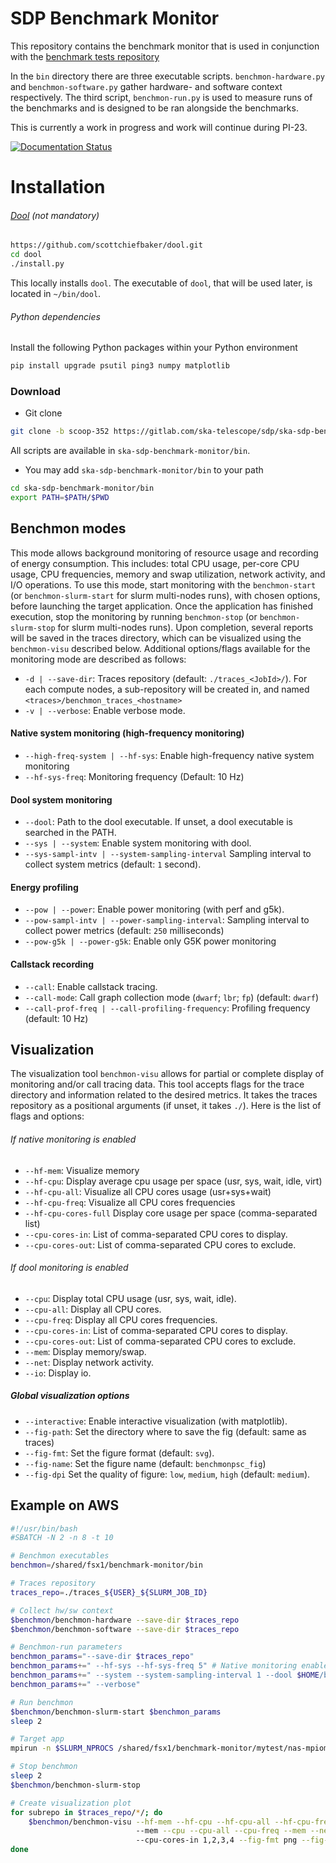 # SDP Benchmark Monitor

This repository contains the benchmark monitor that is used in conjunction with the [benchmark tests repository](https://gitlab.com/ska-telescope/sdp/ska-sdp-benchmark-tests)

In the `bin` directory there are three executable scripts. `benchmon-hardware.py` and `benchmon-software.py` gather hardware- and software context respectively.
The third script, `benchmon-run.py` is used to measure runs of the benchmarks and is designed to be ran alongside the benchmarks.

This is currently a work in progress and work will continue during PI-23.

[![Documentation Status](https://readthedocs.org/projects/ska-telescope-ska-sdp-benchmark-monitor/badge/?version=latest)](https://developer.skao.int/projects/ska-sdp-benchmark-monitor/en/latest/?badge=latest)

# Installation
###### _[Dool](https://github.com/scottchiefbaker/dool)_ (not mandatory)
```bash
https://github.com/scottchiefbaker/dool.git
cd dool
./install.py
```
This locally installs `dool`. The executable of `dool`, that will be used later, is located in `~/bin/dool`.
###### _Python dependencies_
Install the following Python packages within your Python environment
```bash
pip install upgrade psutil ping3 numpy matplotlib
```
### Download
- Git clone
```bash
git clone -b scoop-352 https://gitlab.com/ska-telescope/sdp/ska-sdp-benchmark-monitor.git
```
All scripts are available in `ska-sdp-benchmark-monitor/bin`.
- You may add `ska-sdp-benchmark-monitor/bin` to your path
```bash
cd ska-sdp-benchmark-monitor/bin
export PATH=$PATH/$PWD
```
## Benchmon modes
This mode allows background monitoring of resource usage and recording of energy consumption. This includes: total CPU usage, per-core CPU usage, CPU frequencies, memory and swap utilization, network activity, and I/O operations. To use this mode, start monitoring with the `benchmon-start` (or `benchmon-slurm-start` for slurm multi-nodes runs), with chosen options, before launching the target application. Once the application has finished execution, stop the monitoring by running `benchmon-stop` (or `benchmon-slurm-stop` for slurm multi-nodes runs). Upon completion, several reports will be saved in the traces directory, which can be visualized using the `benchmon-visu` described below. Additional options/flags available for the monitoring mode are described as follows:
  - `-d | --save-dir`: Traces repository (default: `./traces_<JobId>/`). For each compute nodes, a sub-repository will be created in, and named `<traces>/benchmon_traces_<hostname>`
 -  `-v | --verbose`: Enable verbose mode.
#### Native system monitoring (high-frequency monitoring)
- `--high-freq-system | --hf-sys`: Enable high-frequency native system monitoring
- `--hf-sys-freq`: Monitoring frequency (Default: 10 Hz)
#### Dool system monitoring
 - `--dool`:   Path to the dool executable. If unset, a dool executable is searched in the PATH.
- `--sys | --system`: Enable system monitoring with dool.
- `--sys-sampl-intv | --system-sampling-interval` Sampling interval to collect system metrics (default: `1` second).
#### Energy profiling
- `--pow | --power`: Enable power monitoring (with perf and g5k).
- `--pow-sampl-intv | --power-sampling-interval`: Sampling interval to collect power metrics (default: `250` milliseconds)
- `--pow-g5k | --power-g5k`: Enable only G5K power monitoring
#### Callstack recording
- `--call`: Enable callstack tracing.
- `--call-mode`: Call graph collection mode (`dwarf`; `lbr`; `fp`) (default: `dwarf`)
- `--call-prof-freq | --call-profiling-frequency`: Profiling frequency (default: 10 Hz)
## Visualization
The visualization tool `benchmon-visu` allows for partial or complete display of monitoring and/or call tracing data. This tool accepts flags for the trace directory and information related to the desired metrics. It takes the traces repository as a positional arguments (if unset, it takes `./`). Here is the list of flags and options:
###### If native monitoring is enabled
- `--hf-mem`: Visualize memory
- `--hf-cpu`: Display average cpu usage per space (usr, sys, wait, idle, virt)
- `--hf-cpu-all`: Visualize all CPU cores usage (usr+sys+wait)
- `--hf-cpu-freq`: Visualize all CPU cores frequencies
- `--hf-cpu-cores-full` Display core usage per space (comma-separated list)
- `--cpu-cores-in`: List of comma-separated CPU cores to display.
- `--cpu-cores-out`: List of comma-separated CPU cores to exclude.
###### If dool monitoring is enabled
- `--cpu`: Display total CPU usage (usr, sys, wait, idle).
- `--cpu-all`: Display all CPU cores.
- `--cpu-freq`: Display all CPU cores frequencies.
- `--cpu-cores-in`: List of comma-separated CPU cores to display.
- `--cpu-cores-out`: List of comma-separated CPU cores to exclude.
- `--mem`: Display memory/swap.
-  `--net`: Display network activity.
- `--io`: Display io.
##### Global visualization options
- `--interactive`: Enable interactive visualization (with matplotlib).
- `--fig-path`: Set the directory where to save the fig (default: same as traces)
- `--fig-fmt`: Set the figure format (default: `svg`).
- `--fig-name`: Set the figure name (default: `benchmonpsc_fig`)
- `--fig-dpi` Set the quality of figure: `low`, `medium`, `high` (default: `medium`).
## Example on AWS
```bash
#!/usr/bin/bash
#SBATCH -N 2 -n 8 -t 10

# Benchmon executables
benchmon=/shared/fsx1/benchmark-monitor/bin

# Traces repository
traces_repo=./traces_${USER}_${SLURM_JOB_ID}

# Collect hw/sw context
$benchmon/benchmon-hardware --save-dir $traces_repo
$benchmon/benchmon-software --save-dir $traces_repo

# Benchmon-run parameters
benchmon_params="--save-dir $traces_repo"
benchmon_params+=" --hf-sys --hf-sys-freq 5" # Native monitoring enabled
benchmon_params+=" --system --system-sampling-interval 1 --dool $HOME/bin/dool" # Dool monitoring enabled
benchmon_params+=" --verbose"

# Run benchmon
$benchmon/benchmon-slurm-start $benchmon_params
sleep 2

# Target app
mpirun -n $SLURM_NPROCS /shared/fsx1/benchmark-monitor/mytest/nas-mpiomp/bin/ft.B.x

# Stop benchmon
sleep 2
$benchmon/benchmon-slurm-stop

# Create visualization plot
for subrepo in $traces_repo/*/; do
    $benchmon/benchmon-visu --hf-mem --hf-cpu --hf-cpu-all --hf-cpu-freq \ # Native
						    --mem --cpu --cpu-all --cpu-freq --mem --net \ # Dool
							--cpu-cores-in 1,2,3,4 --fig-fmt png --fig-dpi medium $subrepo
done
```
